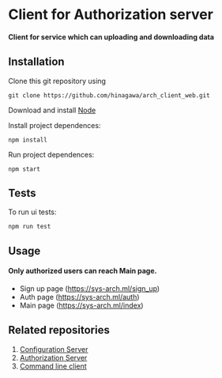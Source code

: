 # Client for Authorization server
#### Client for service which can uploading and downloading data
## Installation

Clone this git repository using

`git clone https://github.com/hinagawa/arch_client_web.git`

Download and install 
[Node](https://nodejs.org/)

Install project dependences:

`npm install`

Run project dependences:

`npm start`

## Tests

To run ui tests:

`npm run test`
## Usage
#### Only authorized users can reach Main page.
* Sign up page (https://sys-arch.ml/sign_up)
* Auth page (https://sys-arch.ml/auth)
* Main page (https://sys-arch.ml/index)
## Related repositories
1. [Configuration Server](https://github.com/unbrokenguy/sys-arch-conf-app)
2. [Authorization Server](https://github.com/unbrokenguy/sys-arch-auth-app)
3. [Command line client](https://github.com/unbrokenguy/sys-arch-client)
